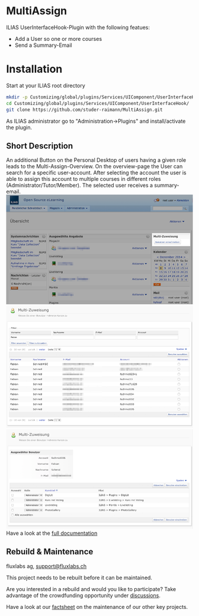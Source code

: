 MultiAssign
=========
ILIAS UserInterfaceHook-Plugin with the following featues:  
- Add a User so one or more courses  
- Send a Summary-Email

# Installation
Start at your ILIAS root directory  
```bash
mkdir -p Customizing/global/plugins/Services/UIComponent/UserInterfaceHook/  
cd Customizing/global/plugins/Services/UIComponent/UserInterfaceHook/  
git clone https://github.com/studer-raimann/MultiAssign.git  
```  
As ILIAS administrator go to "Administration->Plugins" and install/activate the plugin.  

## Short Description
An additional Button on the Personal Desktop of users having a given role leads to the Multi-Assign-Overview. On the overview-page the User can search for a specific user-account. After selecting the account the user is able to assign this account to multiple courses in different roles (Administrator/Tutor/Member). The selected user receives a summary-email.  
![001][pd]
![002][user_select]
![003][assign]
Have a look at the [full documentation](/doc/Documentation.pdf?raw=true)


[pd]: /doc/Screenshots/001.png?raw=true "personal desktop"
[user_select]: /doc/Screenshots/002.png?raw=true "Select Users"
[assign]: /doc/Screenshots/003.png?raw=true "Assign User to multiple Courses"
[conf]: /doc/Screenshots/004.png?raw=true "Plugin-Configuration"

## Rebuild & Maintenance

fluxlabs ag, support@fluxlabs.ch

This project needs to be rebuilt before it can be maintained.

Are you interested in a rebuild and would you like to participate?
Take advantage of the crowdfunding opportunity under [discussions](https://github.com/fluxapps/MultiAssign/discussions/5).

Have a look at our [factsheet](https://github.com/fluxapps/docs/blob/8ce4309b0ac64c039d29204c2d5b06723084c64b/assets/Factsheet_Maintenance_Plugins.png) on the maintenance of our other key projects.
